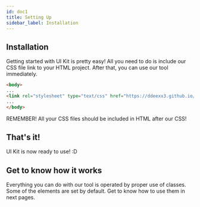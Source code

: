 ```yaml
---
id: doc1
title: Setting Up
sidebar_label: Installation
---
```


## Installation

Getting started with UI Kit is pretty easy! All you need to do is include our CSS file link to your HTML project. 
After that, you can use our tool immediately.

```html
<body>
...
<link rel="stylesheet" type="text/css" href="https://ddeexx3.github.io/UI_Kit/css/ui_kit.css">
...
</body>
```

REMEMBER! All your CSS files should be included in HTML after our CSS!

## That's it!

UI Kit is now ready to use! :D

## Get to know how it works

Everything you can do with our tool is operated by proper use of classes. Some of the elements are set by default. Get to know how to use them in next pages.

